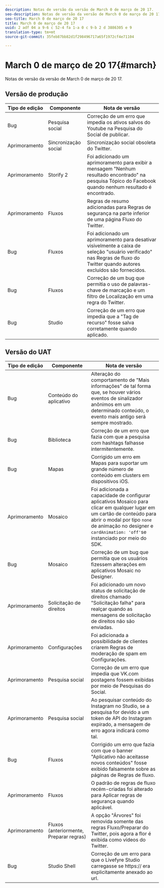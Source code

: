 ```yaml
---
description: Notas de versão da versão de March 0 de março de 20 17.
seo-description: Notas de versão da versão de March 0 de março de 20 17.
seo-title: March 0 de março de 20 17
title: March 0 de março de 20 17
uuid: 2 adf 04 a 9-6 c 52-4 fa 1-a 0 c 9-b 2 d 3886305 e 9
translation-type: tm+mt
source-git-commit: 35feb87bb82d1f298496717a65f1972cf4e71104

---
```



# March 0 de março de 20 17{#march}

Notas de versão da versão de March 0 de março de 20 17.

## Versão de produção

| Tipo de edição | Componente | Nota de versão |
|---|---|---|
| Bug | Pesquisa social | Correção de um erro que impedia os ativos salvos do Youtube na Pesquisa do Social de publicar. |
| Aprimoramento | Sincronização social | Sincronização social obsoleta do Twitter. |
| Aprimoramento | Storify 2 | Foi adicionado um aprimoramento para exibir a mensagem "Nenhum resultado encontrado" na pesquisa Tópico do Facebook quando nenhum resultado é encontrado. |
| Aprimoramento | Fluxos | Regras de resumo adicionadas para Regras de segurança na parte inferior de uma página Fluxo do Twitter. |
| Bug | Fluxos | Foi adicionado um aprimoramento para desativar visivelmente a caixa de seleção "usuário verificado" nas Regras de fluxo do Twitter quando autores excluídos são fornecidos. |
| Bug | Fluxos | Correção de um bug que permitia o uso de palavras-chave de marcação e um filtro de Localização em uma regra do Twitter. |
| Bug | Studio | Correção de um erro que impedia que a "Tag de recurso" fosse salva corretamente quando aplicado. |

## Versão do UAT

| Tipo de edição | Componente | Nota de versão |
|---|---|---|
| Bug | Conteúdo do aplicativo | Alteração do comportamento de "Mais informações" de tal forma que, se houver vários eventos de sinalizador anônimos em um determinado conteúdo, o evento mais antigo será sempre mostrado. |
| Bug | Biblioteca | Correção de um erro que fazia com que a pesquisa com hashtags falhasse intermitentemente. |
| Bug | Mapas | Corrigido um erro em Mapas para suportar um grande número de conteúdo em clusters em dispositivos iOS. |
| Aprimoramento | Mosaico | Foi adicionada a capacidade de configurar aplicativos Mosaico para clicar em qualquer lugar em um cartão de conteúdo para abrir o modal por tipo `none` de animação no designer e `cardAnimation: 'off'`se instanciado por meio do SDK. |
| Bug | Mosaico | Correção de um bug que permitia que os usuários fizessem alterações em aplicativos Mosaic no Designer. |
| Aprimoramento | Solicitação de direitos | Foi adicionado um novo status de solicitação de direitos chamado "Solicitação falha" para realçar quando as mensagens de solicitação de direitos não são enviadas. |
| Aprimoramento | Configurações | Foi adicionada a possibilidade de clientes criarem Regras de moderação de spam em Configurações. |
| Aprimoramento | Pesquisa social | Correção de um erro que impedia que VK.com postagens fossem exibidas por meio de Pesquisas do Social. |
| Aprimoramento | Pesquisa social | Ao pesquisar conteúdo do Instagram no Studio, se a pesquisa for devido a um token de API do Instagram expirado, a mensagem de erro agora indicará como tal. |
| Bug | Fluxos | Corrigido um erro que fazia com que o banner "Aplicativo não aceitasse novos conteúdos" fosse exibido falsamente sobre as páginas de Regras de fluxo. |
| Aprimoramento | Fluxos | O padrão de regras de fluxo recém-criadas foi alterado para Aplicar regras de segurança quando aplicável. |
| Aprimoramento | Fluxos (anteriormente, Preparar regras) | A opção "Árvores" foi removida somente das regras Fluxo/Preparar do Twitter, pois agora a flor é exibida como vídeos do Twitter. |
| Bug | Studio Shell | Correção de um erro para que o Livefyre Studio carregasse se https:// era explicitamente anexado ao url. |

